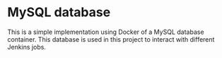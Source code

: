# **MySQL database**

This is a simple implementation using Docker of a MySQL database container. This database is used in this project to interact with different Jenkins jobs.